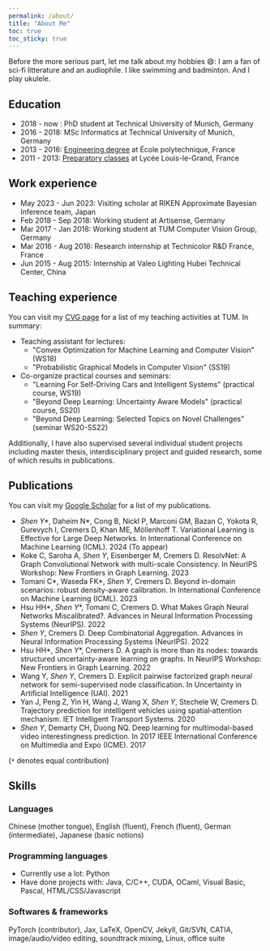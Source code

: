 ```yaml
---
permalink: /about/
title: "About Me"
toc: true
toc_sticky: true
---
```


Before the more serious part, let me talk about my hobbies :smile:: I am a fan of sci-fi litterature and an audiophile. I like swimming and badminton. And I play ukulele.

## Education

- 2018 - now : PhD student at Technical University of Munich, Germany
- 2016 - 2018: MSc Informatics at Technical University of Munich, Germany
- 2013 - 2016: [Engineering degree](https://en.wikipedia.org/wiki/Dipl%C3%B4me_d%27Ing%C3%A9nieur) at École polytechnique, France
- 2011 - 2013: [Preparatory classes](https://en.wikipedia.org/wiki/Classe_pr%C3%A9paratoire_aux_grandes_%C3%A9coles) at Lycée Louis-le-Grand, France

## Work experience
- May 2023 - Jun 2023: Visiting scholar at RIKEN Approximate Bayesian Inference team, Japan
- Feb 2018 - Sep 2018: Working student at Artisense, Germany
- Mar 2017 - Jan 2018: Working student at TUM Computer Vision Group, Germany
- Mar 2016 - Aug 2016: Research internship at Technicolor R&D France, France
- Jun 2015 - Aug 2015: Internship at Valeo Lighting Hubei Technical Center, China


## Teaching experience

You can visit my [CVG page](https://cvg.cit.tum.de/members/sheny#teaching) for a list of my teaching activities at TUM. In summary:

- Teaching assistant for lectures: 
  - "Convex Optimization for Machine Learning and Computer Vision" (WS18)
  - "Probabilistic Graphical Models in Computer Vision" (SS19)
- Co-organize practical courses and seminars:
  - "Learning For Self-Driving Cars and Intelligent Systems" (practical course, WS19)
  - "Beyond Deep Learning: Uncertainty Aware Models" (practical course, SS20)
  - "Beyond Deep Learning: Selected Topics on Novel Challenges" (seminar WS20-SS22)

Additionally, I have also supervised several individual student projects including master thesis, interdisciplinary project and guided research, some of which results in publications.

## Publications

You can visit my [Google Scholar](https://scholar.google.com/citations?user=apVTXosAAAAJ&hl=en) for a list of my publications.

- *Shen Y\**, Daheim N\*, Cong B, Nickl P, Marconi GM, Bazan C, Yokota R, Gurevych I, Cremers D, Khan ME, Möllenhoff T. Variational Learning is Effective for Large Deep Networks. In International Conference on Machine Learning (ICML). 2024 (To appear)
- Koke C, Saroha A, *Shen Y*, Eisenberger M, Cremers D. ResolvNet: A Graph Convolutional Network with multi-scale Consistency. In NeurIPS Workshop: New Frontiers in Graph Learning. 2023
- Tomani C\*, Waseda FK\*, *Shen Y*, Cremers D. Beyond in-domain scenarios: robust density-aware calibration. In International Conference on Machine Learning (ICML). 2023
- Hsu HH\*, *Shen Y*\*, Tomani C, Cremers D. What Makes Graph Neural Networks Miscalibrated?. Advances in Neural Information Processing Systems (NeurIPS). 2022
- *Shen Y*, Cremers D. Deep Combinatorial Aggregation. Advances in Neural Information Processing Systems (NeurIPS). 2022
- Hsu HH\*, *Shen Y*\*, Cremers D. A graph is more than its nodes: towards structured uncertainty-aware learning on graphs. In NeurIPS Workshop: New Frontiers in Graph Learning. 2022
- Wang Y, *Shen Y*, Cremers D. Explicit pairwise factorized graph neural network for semi-supervised node classification. In Uncertainty in Artificial Intelligence (UAI). 2021 
- Yan J, Peng Z, Yin H, Wang J, Wang X, *Shen Y*, Stechele W, Cremers D. Trajectory prediction for intelligent vehicles using spatial‐attention mechanism. IET Intelligent Transport Systems. 2020
- *Shen Y*, Demarty CH, Duong NQ. Deep learning for multimodal-based video interestingness prediction. In 2017 IEEE International Conference on Multimedia and Expo (ICME). 2017

(`*` denotes equal contribution)

## Skills

### Languages 

Chinese (mother tongue), English (fluent), French (fluent), German (intermediate), Japanese (basic notions)

### Programming languages
- Currently use a lot: Python
- Have done projects with: Java, C/C++, CUDA, OCaml, Visual Basic, Pascal, HTML/CSS/Javascript

### Softwares & frameworks

PyTorch (contributor), Jax, LaTeX, OpenCV, Jekyll, Git/SVN, CATIA, image/audio/video editing, soundtrack mixing, Linux, office suite